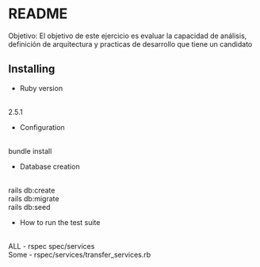 # README

Objetivo:
El objetivo de este ejercicio es evaluar la capacidad de análisis, definición de arquitectura y practicas de desarrollo que tiene un candidato

<h2>Installing</h2>

* Ruby version
<br/>
2.5.1

* Configuration
<br/>
bundle install

* Database creation
<br/>
rails db:create
<br/>
rails db:migrate
<br/>
rails db:seed

* How to run the test suite
<br/>
ALL - rspec spec/services
<br/>
Some - rspec/services/transfer_services.rb